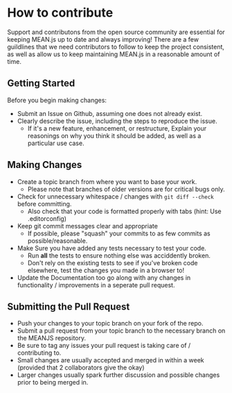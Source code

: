 # How to contribute

Support and contributons from the open source community are essential for keeping
MEAN.js up to date and always improving! There are a few guildlines that we need
contributors to follow to keep the project consistent, as well as allow us to keep
maintaining MEAN.js in a reasonable amount of time.

## Getting Started

Before you begin making changes:
* Submit an Issue on Github, assuming one does not already exist.
* Clearly describe the issue, including the steps to reproduce the issue.
	* If it's a new feature, enhancement, or restructure, Explain your reasonings on why you think it should be added, as well as a particular use case.

## Making Changes

* Create a topic branch from where you want to base your work. 
	* Please note that branches of older versions are for critical bugs only.
* Check for unnecessary whitespace / changes with `git diff --check` before committing.
	* Also check that your code is formatted properly with tabs (hint: Use .editorconfig)
* Keep git commit messages clear and appropriate
	* If possible, please "squash" your commits to as few commits as possible/reasonable.
* Make Sure you have added any tests necessary to test your code.
	* Run __all__ the tests to ensure nothing else was acciddently broken.
	* Don't rely on the existing tests to see if you've broken code elsewhere, test the changes you made in a browser to!
* Update the Documentation too go along with any changes in functionality / improvements in a seperate pull request.

## Submitting the Pull Request
* Push your changes to your topic branch on your fork of the repo.
* Submit a pull request from your topic branch to the necessary branch on the MEANJS repository.
* Be sure to tag any issues your pull request is taking care of / contributing to.
* Small changes are usually accepted and merged in within a week (provided that 2 collaborators give the okay)
* Larger changes usually spark further discussion and possible changes prior to being merged in.
